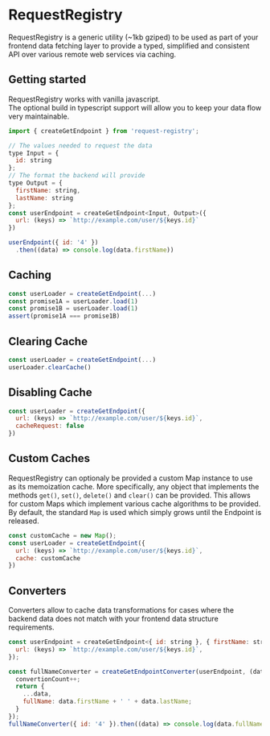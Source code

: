 # RequestRegistry

RequestRegistry is a generic utility (~1kb gziped) to be used as part of your frontend data fetching layer to provide a typed, simplified and consistent API over various remote web services via caching.

## Getting started

RequestRegistry works with vanilla javascript.  
The optional build in typescript support will allow you to keep your data flow very maintainable.

```js
import { createGetEndpoint } from 'request-registry';

// The values needed to request the data
type Input = {
  id: string
};
// The format the backend will provide
type Output = {
  firstName: string, 
  lastName: string
};
const userEndpoint = createGetEndpoint<Input, Output>({
  url: (keys) => `http://example.com/user/${keys.id}`
})

userEndpoint({ id: '4' })
  .then((data) => console.log(data.firstName))
```

## Caching

```js
const userLoader = createGetEndpoint(...)
const promise1A = userLoader.load(1)
const promise1B = userLoader.load(1)
assert(promise1A === promise1B)
```

## Clearing Cache

```js
const userLoader = createGetEndpoint(...)
userLoader.clearCache()
```

## Disabling Cache

```js
const userLoader = createGetEndpoint({
  url: (keys) => `http://example.com/user/${keys.id}`,
  cacheRequest: false
})
```

## Custom Caches

RequestRegistry can optionaly be provided a custom Map instance to use as its memoization cache. More specifically, any object that implements the methods `get()`, `set()`, `delete()` and `clear()` can be provided. This allows for custom Maps which implement various cache algorithms to be provided. By default, the standard `Map` is used which simply grows until the Endpoint is released. 

```js
const customCache = new Map();
const userLoader = createGetEndpoint({
  url: (keys) => `http://example.com/user/${keys.id}`,
  cache: customCache
})
```

## Converters

Converters allow to cache data transformations for cases where the backend data does not match with your frontend
data structure requirements.

```js
const userEndpoint = createGetEndpoint<{ id: string }, { firstName: string; lastName: string }>({
  url: (keys) => `http://example.com/user/${keys.id}`,
});

const fullNameConverter = createGetEndpointConverter(userEndpoint, (data) => {
  convertionCount++;
  return {
    ...data,
    fullName: data.firstName + ' ' + data.lastName;
  }
});
fullNameConverter({ id: '4' }).then((data) => console.log(data.fullName));
```
